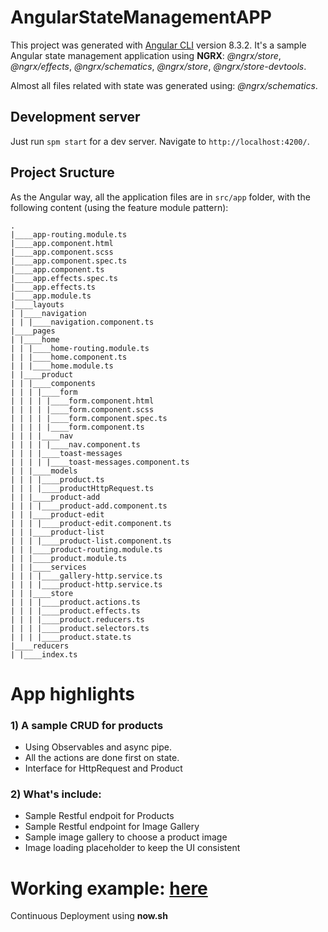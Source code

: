 # AngularStateManagementAPP

This project was generated with [Angular CLI](https://github.com/angular/angular-cli) version 8.3.2. It's a sample Angular state management application using **NGRX**: _@ngrx/store_, _@ngrx/effects_, _@ngrx/schematics_, _@ngrx/store_, _@ngrx/store-devtools_.

Almost all files related with state was generated using: _@ngrx/schematics_.

## Development server

Just run `spm start` for a dev server. Navigate to `http://localhost:4200/`.

## Project Sructure

As the Angular way, all the application files are in `src/app` folder, with the following content (using the feature module pattern):

```
.
|____app-routing.module.ts
|____app.component.html
|____app.component.scss
|____app.component.spec.ts
|____app.component.ts
|____app.effects.spec.ts
|____app.effects.ts
|____app.module.ts
|____layouts
| |____navigation
| | |____navigation.component.ts
|____pages
| |____home
| | |____home-routing.module.ts
| | |____home.component.ts
| | |____home.module.ts
| |____product
| | |____components
| | | |____form
| | | | |____form.component.html
| | | | |____form.component.scss
| | | | |____form.component.spec.ts
| | | | |____form.component.ts
| | | |____nav
| | | | |____nav.component.ts
| | | |____toast-messages
| | | | |____toast-messages.component.ts
| | |____models
| | | |____product.ts
| | | |____productHttpRequest.ts
| | |____product-add
| | | |____product-add.component.ts
| | |____product-edit
| | | |____product-edit.component.ts
| | |____product-list
| | | |____product-list.component.ts
| | |____product-routing.module.ts
| | |____product.module.ts
| | |____services
| | | |____gallery-http.service.ts
| | | |____product-http.service.ts
| | |____store
| | | |____product.actions.ts
| | | |____product.effects.ts
| | | |____product.reducers.ts
| | | |____product.selectors.ts
| | | |____product.state.ts
|____reducers
| |____index.ts
```

# App highlights

### 1) A sample CRUD for products

- Using Observables and async pipe.
- All the actions are done first on state.
- Interface for HttpRequest and Product

### 2) What's include:

- Sample Restful endpoit for Products
- Sample Restful endpoint for Image Gallery
- Sample image gallery to choose a product image
- Image loading placeholder to keep the UI consistent

# Working example: [here](https://angularstatemanagement.now.sh/)
Continuous Deployment using **now.sh**
